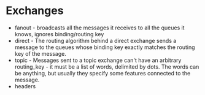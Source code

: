 # Exchanges
- fanout - broadcasts all the messages it receives to all the queues it knows, ignores binding/routing key
- direct - The routing algorithm behind a direct exchange sends a message to the queues whose binding key exactly matches the routing key of the message.
- topic - Messages sent to a topic exchange can't have an arbitrary routing_key - it must be a list of words, delimited by dots. The words can be anything, but usually they specify some features connected to the message.
- headers

